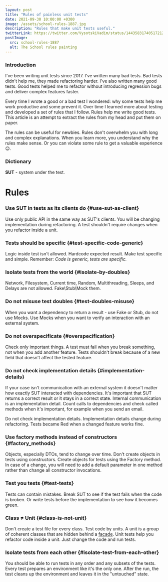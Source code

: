 ```yaml
---
layout: post
title: "Rules of painless unit tests"
date: 2021-09-30 10:00:00 +0300
image: /assets/school-rules-1887.jpg
description: "Rules that make unit tests useful."
twitterLink: https://twitter.com/VysotskiVadim/status/1443583174051721242
postImage:
  src: school-rules-1887
  alt: The School rules painting
---
```


### Introduction

I've been writing unit tests since 2017.
I've written many bad tests.
Bad tests didn't help me, they made refactoring harder.
I've also written many good tests.
Good tests helped me to refactor without introducing regression bugs and deliver complex features faster.

Every time I wrote a good or a bad test I wondered:
why some tests help me work productive and some prevent it. 
Over time I learned more about testing and developed a set of rules that I follow.
Rules help me write good tests.
This article is an attempt to extract the rules from my head and put them on paper.

The rules can be useful for newbies.
Rules don't overwhelm you with long and complex explanations.
When you learn more, you understand why the rules make sense.
Or you can violate some rule to get a valuable experience 😉.

### Dictionary

**SUT** - system under the test.

# Rules

### Use SUT in tests as its clients do {#use-sut-as-client}
Use only public API in the same way as SUT's clients.
You will be changing implementation during refactoring.
A test shouldn't require changes when you refactor inside a unit.

### Tests should be specific {#test-specific-code-generic}
Logic inside test isn't allowed.
Hardcode expected result.
Make test specific and simple.
Remember: *Code is generic, tests are specific.*

### Isolate tests from the world {#isolate-by-doubles}
Network, Filesystem, Current time, Random, Multithreading, Sleeps, and Delays are not allowed.
Fake\Stub\Mock them.

### Do not misuse test doubles {#test-doubles-misuse}
When you want a dependency to return a result - use Fake or Stub, do not use Mocks.
Use Mocks when you want to verify an interaction with an external system.

### Do not overspecificate {#overspecification}
Check only important things.
A test must fail when you break something, not when you add another feature.
Tests shouldn't break because of a new field that doesn't affect the tested feature.

### Do not check implementation details {#implementation-details}
If your case isn't communication with an external system
it doesn't matter how exactly SUT interacted with dependencies.
It's important that SUT returns a correct result or it stays in a correct state.
Internal communication is an implementation detail.
Count calls to dependencies and check called methods when it's important, for example when you send an email.

Do not check implementation details.
Implementation details change during refactoring.
Tests became Red when a changed feature works fine.

### Use factory methods instead of constructors {#factory_methods}
Objects, especially DTOs, tend to change over time.
Don't create objects in tests using constructors.
Create objects for tests using the Factory method.
In case of a change, you will need to add a default parameter in one method rather than change all constructor invocations.

### Test you tests {#test-tests}
Tests can contain mistakes.
Break SUT to see if the test fails when the code is broken.
Or write tests before the implementation to see how it becomes green.

### Class ≠ Unit {#class-is-not-unit}
Don't create a test file for every class.
Test code by units.
A unit is a group of coherent classes that are hidden behind a [facade](https://en.wikipedia.org/wiki/Facade_pattern).
Unit tests help you refactor code inside a unit.
Just change the code and run tests.

### Isolate tests from each other {#isolate-test-from-each-other}
You should be able to run tests in any order and any subsets of the tests.
Every test prepares an environment like it's the only one.
After the run, the test cleans up the environment and leaves it in the "untouched" state.